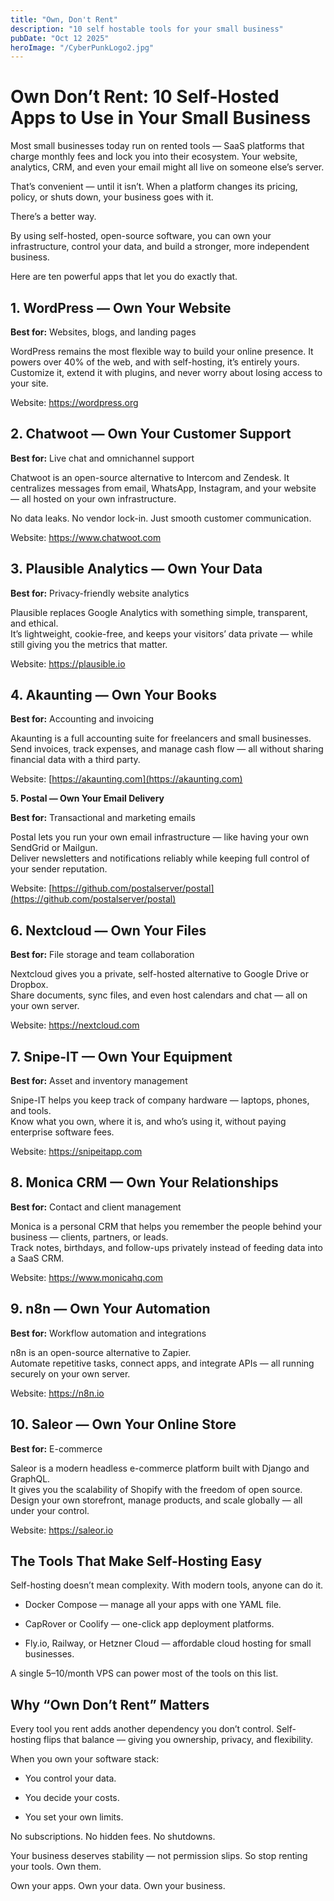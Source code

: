 ```yaml
---
title: "Own, Don't Rent"
description: "10 self hostable tools for your small business"
pubDate: "Oct 12 2025"
heroImage: "/CyberPunkLogo2.jpg"
---
```

# **Own Don’t Rent: 10 Self-Hosted Apps to Use in Your Small Business**

Most small businesses today run on rented tools — SaaS platforms that charge monthly fees and lock you into their ecosystem. Your website, analytics, CRM, and even your email might all live on someone else’s server.

That’s convenient — until it isn’t. When a platform changes its pricing, policy, or shuts down, your business goes with it.

There’s a better way.

By using self-hosted, open-source software, you can own your infrastructure, control your data, and build a stronger, more independent business.

Here are ten powerful apps that let you do exactly that.

## **1. WordPress — Own Your Website**

**Best for:** Websites, blogs, and landing pages

WordPress remains the most flexible way to build your online presence. It powers over 40% of the web, and with self-hosting, it’s entirely yours.  
Customize it, extend it with plugins, and never worry about losing access to your site.

Website: https://wordpress.org

## **2. Chatwoot — Own Your Customer Support**

**Best for:** Live chat and omnichannel support

Chatwoot is an open-source alternative to Intercom and Zendesk. It centralizes messages from email, WhatsApp, Instagram, and your website — all hosted on your own infrastructure.

No data leaks. No vendor lock-in. Just smooth customer communication.

Website: https://www.chatwoot.com

## **3. Plausible Analytics — Own Your Data**

**Best for:** Privacy-friendly website analytics

Plausible replaces Google Analytics with something simple, transparent, and ethical.  
It’s lightweight, cookie-free, and keeps your visitors’ data private — while still giving you the metrics that matter.

Website: https://plausible.io

## **4. Akaunting — Own Your Books**

**Best for:** Accounting and invoicing

Akaunting is a full accounting suite for freelancers and small businesses.  
Send invoices, track expenses, and manage cash flow — all without sharing financial data with a third party.

Website: [https://akaunting.com](https://akaunting.com)

**5. Postal — Own Your Email Delivery**

**Best for:** Transactional and marketing emails

Postal lets you run your own email infrastructure — like having your own SendGrid or Mailgun.  
Deliver newsletters and notifications reliably while keeping full control of your sender reputation.

Website: [https://github.com/postalserver/postal](https://github.com/postalserver/postal)

## **6. Nextcloud — Own Your Files**

**Best for:** File storage and team collaboration

Nextcloud gives you a private, self-hosted alternative to Google Drive or Dropbox.  
Share documents, sync files, and even host calendars and chat — all on your own server.

Website: https://nextcloud.com

## **7. Snipe-IT — Own Your Equipment**

**Best for:** Asset and inventory management

Snipe-IT helps you keep track of company hardware — laptops, phones, and tools.  
 Know what you own, where it is, and who’s using it, without paying enterprise software fees.

Website: https://snipeitapp.com

## **8. Monica CRM — Own Your Relationships**

**Best for:** Contact and client management

Monica is a personal CRM that helps you remember the people behind your business — clients, partners, or leads.  
Track notes, birthdays, and follow-ups privately instead of feeding data into a SaaS CRM.

Website: https://www.monicahq.com

## **9. n8n — Own Your Automation**

**Best for:** Workflow automation and integrations

n8n is an open-source alternative to Zapier.  
Automate repetitive tasks, connect apps, and integrate APIs — all running securely on your own server.

Website: https://n8n.io

## **10. Saleor — Own Your Online Store**

**Best for:** E-commerce

Saleor is a modern headless e-commerce platform built with Django and GraphQL.  
It gives you the scalability of Shopify with the freedom of open source.  
Design your own storefront, manage products, and scale globally — all under your control.

Website: https://saleor.io

## **The Tools That Make Self-Hosting Easy**

Self-hosting doesn’t mean complexity. With modern tools, anyone can do it.

* Docker Compose — manage all your apps with one YAML file.

* CapRover or Coolify — one-click app deployment platforms.

* Fly.io, Railway, or Hetzner Cloud — affordable cloud hosting for small businesses.

A single $5–$10/month VPS can power most of the tools on this list.

## **Why “Own Don’t Rent” Matters**

Every tool you rent adds another dependency you don’t control. Self-hosting flips that balance — giving you ownership, privacy, and flexibility.

When you own your software stack:

* You control your data.

* You decide your costs.

* You set your own limits.

No subscriptions. No hidden fees. No shutdowns.

Your business deserves stability — not permission slips. So stop renting your tools. Own them.

Own your apps. Own your data. Own your business.
